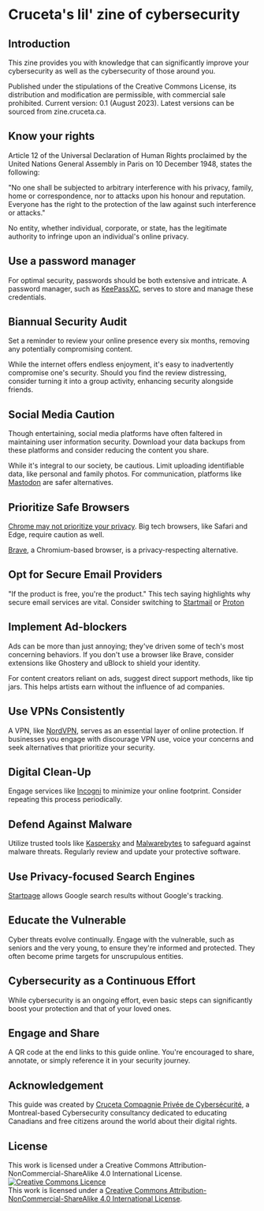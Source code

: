 # Cruceta's lil' zine of cybersecurity

## Introduction

This zine provides you with knowledge that can significantly improve your cybersecurity as well as the cybersecurity of those around you.

Published under the stipulations of the Creative Commons License, its distribution and modification are permissible, with commercial sale prohibited. Current version: 0.1 (August 2023). Latest versions can be sourced from zine.cruceta.ca.

## Know your rights

Article 12 of the Universal Declaration of Human Rights proclaimed by the United Nations General Assembly in Paris on 10 December 1948, states the following:

"No one shall be subjected to arbitrary interference with his privacy, family, home or correspondence, nor to attacks upon his honour and reputation. Everyone has the right to the protection of the law against such interference or attacks."

No entity, whether individual, corporate, or state, has the legitimate authority to infringe upon an individual's online privacy.

## Use a password manager

For optimal security, passwords should be both extensive and intricate. A password manager, such as [KeePassXC](https://keepassxc.org/), serves to store and manage these credentials.

## Biannual Security Audit

Set a reminder to review your online presence every six months, removing any potentially compromising content.

While the internet offers endless enjoyment, it's easy to inadvertently compromise one's security. Should you find the review distressing, consider turning it into a group activity, enhancing security alongside friends.

## Social Media Caution

Though entertaining, social media platforms have often faltered in maintaining user information security. Download your data backups from these platforms and consider reducing the content you share.

While it's integral to our society, be cautious. Limit uploading identifiable data, like personal and family photos. For communication, platforms like [Mastodon](https://joinmastodon.org/) are safer alternatives.

## Prioritize Safe Browsers

[Chrome may not prioritize your privacy](https://www.gnu.org/proprietary/malware-google.en.html). Big tech browsers, like Safari and Edge, require caution as well.

[Brave](https://brave.com/), a Chromium-based browser, is a privacy-respecting alternative.

## Opt for Secure Email Providers

"If the product is free, you're the product." This tech saying highlights why secure email services are vital. Consider switching to [Startmail](https://www.startmail.com/) or [Proton](https://proton.me/)

## Implement Ad-blockers

Ads can be more than just annoying; they've driven some of tech's most concerning behaviors. If you don't use a browser like Brave, consider extensions like Ghostery and uBlock to shield your identity.

For content creators reliant on ads, suggest direct support methods, like tip jars. This helps artists earn without the influence of ad companies.

## Use VPNs Consistently

A VPN, like [NordVPN](https://nordvpn.com/), serves as an essential layer of online protection. If businesses you engage with discourage VPN use, voice your concerns and seek alternatives that prioritize your security.

## Digital Clean-Up

Engage services like [Incogni](https://incogni.com/) to minimize your online footprint. Consider repeating this process periodically.

## Defend Against Malware

Utilize trusted tools like [Kaspersky](https://www.kaspersky.com/?ignoreredirects=true) and [Malwarebytes](https://www.malwarebytes.com/) to safeguard against malware threats. Regularly review and update your protective software.

## Use Privacy-focused Search Engines

[Startpage](https://www.startpage.com/) allows Google search results without Google's tracking.

## Educate the Vulnerable

Cyber threats evolve continually. Engage with the vulnerable, such as seniors and the very young, to ensure they're informed and protected. They often become prime targets for unscrupulous entities.

## Cybersecurity as a Continuous Effort

While cybersecurity is an ongoing effort, even basic steps can significantly boost your protection and that of your loved ones.

## Engage and Share

A QR code at the end links to this guide online. You're encouraged to share, annotate, or simply reference it in your security journey.

## Acknowledgement

This guide was created by [Cruceta Compagnie Privée de Cybersécurité](https://www.cruceta.ca/), a Montreal-based Cybersecurity consultancy dedicated to educating Canadians and free citizens around the world about their digital rights.

## License

This work is licensed under a Creative Commons Attribution-NonCommercial-ShareAlike 4.0 International License.
<a rel="license" href="http://creativecommons.org/licenses/by-nc-sa/4.0/"><img alt="Creative Commons Licence" style="border-width:0" src="https://i.creativecommons.org/l/by-nc-sa/4.0/80x15.png" /></a><br />This work is licensed under a <a rel="license" href="http://creativecommons.org/licenses/by-nc-sa/4.0/">Creative Commons Attribution-NonCommercial-ShareAlike 4.0 International License</a>.
